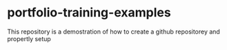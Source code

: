 # portfolio-training-examples
This repository is a demostration of how to create a github repositorey and propertly setup
